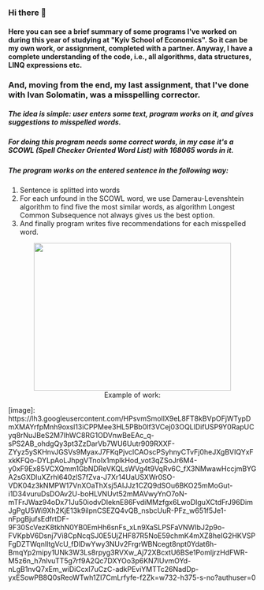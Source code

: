 ### Hi there 👋

#### Here you can see a brief summary of some programs I've worked on during this year of studying at "Kyiv School of Economics". So it can be my own work, or assignment, completed with a partner. Anyway, I have a complete understanding of the code, i.e., all algorithms, data structures, LINQ expressions etc.

### And, moving from the end, my last assignment, that I've done with Ivan Solomatin, was a misspelling corrector.

##### The idea is simple: user enters some text, program works on it, and gives suggestions to misspelled words.
##### For doing this program needs some correct words, in my case it's a SCOWL (Spell Checker Oriented Word List) with 168065 words in it.
##### The program works on the entered sentence in the following way:
  1. Sentence is splitted into words
  2. For each unfound in the SCOWL word, we use Damerau-Levenshtein algorithm to find five the most similar words, as algorithm Longest Common Subsequence not always gives us the best option.
  3. And finally program writes five recommendations for each misspelled word.


<p align="center">
  <img src=image width="400" height="300">
  <br>
  Example of work:
</p>
[image]: https://lh3.googleusercontent.com/HPsvmSmoIlX9eL8FT8kBVpOFjWTypDmXMAYrfpMnh9oxsl13iCPPMee3HL5PBb0lf3VCej03OQLlDifUSP9Y0RapUCyq8rNuJBeS2M7IhWC8RG1ODVnwBeEAc_q-sPS2AB_ohdgQy3pt3ZzDarVb7WU6Uutr909RXXF-ZYyz5ySKHnvJGSVs9MyaxJ7FKqPjvclCAOscPSyhnyCTvFj0heJXgBVIQYxFxkKFQo-DYLpAoLJhpgVTnoIx1mplkHod_vot3qZSoJr6M4-y0xF9Ex85VCXQmm1GbNDReVKQLsWVg4t9VqRv6C_fX3NMwawHccjmBYGA2sGXDluXZrhl640zlS7fZva-J7Xr14UaUSXWr0SO-VDK04z3kNMPW17VnXOaThXsj5AIJJz1CZQ9dSOu6BKO25mMoGut-i1D34vuruDsDOAv2U-boHLVNUvt52mMAVwyYnO7oN-mTFrJWaz94oDx71Ju50iodvDIeknE86FvdiMMzfgx6LwoDIguXCtdFrJ96DimJgPgU5Wi9Xh2KjE13k9ilpnCSEZQ4vQB_nsbcUuR-PFz_w651f5Je1-nFpgBjufsEdfrtDF-9F30ScVezK8tkhN0YB0EmHh6snFs_xLn9XaSLPSFaVNWIbJ2p9o-FVKpbV6Dsnj7Vi8CpNcqSJ0E5UjZHF87R5NoE59chmK4mXZ8heIG2HKVSPFgDZTWqnIltgVcU_fDlDwYwy3NUv2FrgrWBNcegt8npt0Ydat6h-BmqYp2mipy1UNk3W3Ls8rpyg3RVXw_Aj72XBcxtU6BSe1PomljrzHdFWR-M5z6n_h7nlvuTT5g7rf9A2Qc7DXYOo3p6KN7IUvmOYd-nLgB1nvQ7xEm_wiDiCcxI7uCzC-adkPEviYMTTc26NadDp-yxESowPB8Q0sReoWTwh1ZI7CmLrfyfe-f2Zk=w732-h375-s-no?authuser=0
<!--
**LevkoBe/LevkoBe** is a ✨ _special_ ✨ repository because its `README.md` (this file) appears on your GitHub profile.

Here are some ideas to get you started:

- 🔭 I’m currently working on ...
- 🌱 I’m currently learning ...
- 👯 I’m looking to collaborate on ...
- 🤔 I’m looking for help with ...
- 💬 Ask me about ...
- 📫 How to reach me: ...
- 😄 Pronouns: ...
- ⚡ Fun fact: ...
-->
